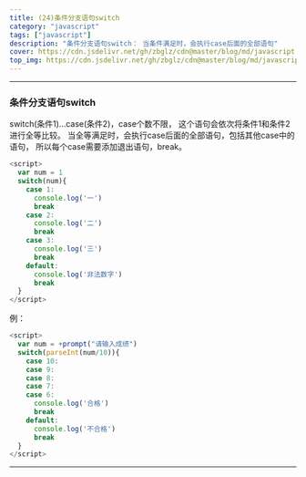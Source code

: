 ```yaml
---
title: (24)条件分支语句switch
category: "javascript"
tags: ["javascript"]
description: "条件分支语句switch： 当条件满足时，会执行case后面的全部语句"
cover: https://cdn.jsdelivr.net/gh/zbglz/cdn@master/blog/md/javascript.svg
top_img: https://cdn.jsdelivr.net/gh/zbglz/cdn@master/blog/md/javascript.svg
---
```


***

### 条件分支语句switch


switch(条件1)...case(条件2)，case个数不限， 这个语句会依次将条件1和条件2进行全等比较。 当全等满足时，会执行case后面的全部语句，包括其他case中的语句， 所以每个case需要添加退出语句，break。


```js js
<script>
  var num = 1
  switch(num){
    case 1:
      console.log('一')
      break
    case 2:
      console.log('二')
      break
    case 3:
      console.log('三')
      break
    default:
      console.log('非法数字')
      break
  }
</script>
```


例：


```js js
<script>
  var num = +prompt("请输入成绩")
  switch(parseInt(num/10)){
    case 10:
    case 9:
    case 8:
    case 7:
    case 6:
      console.log('合格')
      break
    default:
      console.log('不合格')
      break
  }
</script>
```


***